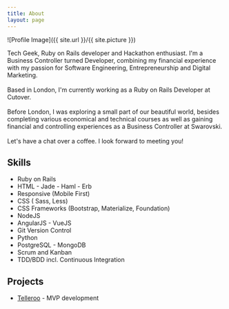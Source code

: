 ```yaml
---
title: About
layout: page
---
```

![Profile Image]({{ site.url }}/{{ site.picture }})

<p>Tech Geek, Ruby on Rails developer and Hackathon enthusiast.
I'm a Business Controller turned Developer, combining my financial experience with my passion for Software Engineering, Entrepreneurship and Digital Marketing.
<br>
<br>
Based in London, I'm currently working as a Ruby on Rails Developer at Cutover.
<br>
<br>
Before London, I was exploring a small part of our beautiful world, besides completing various economical and technical courses as well as gaining financial and controlling experiences as a Business Controller at Swarovski.
<br>
<br>
Let's have a chat over a coffee. I look forward to meeting you!</p>

<h2>Skills</h2>

<ul class="skill-list">
	<li>Ruby on Rails</li>
	<li>HTML - Jade - Haml - Erb</li>
	<li>Responsive (Mobile First)</li>
	<li>CSS ( Sass, Less)</li>
	<li>CSS Frameworks (Bootstrap, Materialize, Foundation)</li>
	<li>NodeJS</li>
	<li>AngularJS - VueJS</li>
	<li>Git Version Control</li>
	<li>Python</li>
	<li>PostgreSQL - MongoDB</li>
	<li>Scrum and Kanban</li>
	<li>TDD/BDD incl. Continuous Integration</li>
</ul>

<h2>Projects</h2>

<ul>
	<li><a href="http://telleroo.com/" text>Telleroo</a> - MVP development</li>
</ul>

